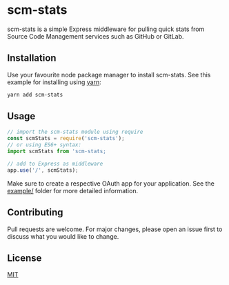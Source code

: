# scm-stats

scm-stats is a simple Express middleware for pulling quick stats from Source Code Management services such as GitHub or GitLab.

## Installation

Use your favourite node package manager to install scm-stats.
See this example for installing using [yarn](https://yarnpkg.com):

```bash
yarn add scm-stats
```

## Usage

```javascript
// import the scm-stats module using require
const scmStats = require('scm-stats');
// or using ES6+ syntax:
import scmStats from 'scm-stats;

// add to Express as middleware
app.use('/', scmStats);
```

Make sure to create a respective OAuth app for your application.
See the [example/](https://github.com/lucatk/scm-stats/tree/master/example) folder for more detailed information.

## Contributing
Pull requests are welcome. For major changes, please open an issue first to discuss what you would like to change.

## License
[MIT](https://choosealicense.com/licenses/mit/)